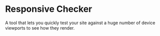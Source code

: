 # Responsive Checker

A tool that lets you quickly test your site against a huge number of device viewports to see how they render.


